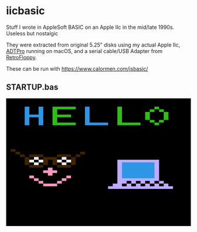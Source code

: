 # iicbasic

Stuff I wrote in AppleSoft BASIC on an Apple IIc in the mid/late 1990s. Useless but nostalgic

They were extracted from original 5.25" disks using my actual Apple IIc, [ADTPro](https://adtpro.com) running on macOS, and a serial cable/USB Adapter from [RetroFloppy](https://retrofloppy.com/products/).

These can be run with https://www.calormen.com/jsbasic/

## STARTUP.bas

![Graphical output of STARTUP.bas](STARTUP-output.png)
